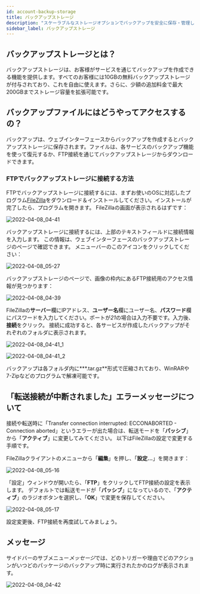 ```yaml
---
id: account-backup-storage
title: バックアップストレージ
description: "スケーラブルなストレージオプションでバックアップを安全に保存・管理し、簡単に復元・アクセスする方法をチェック → 今すぐ詳しく見る"
sidebar_label: バックアップストレージ
---
```


## バックアップストレージとは？
バックアップストレージは、お客様がサービスを通じてバックアップを作成できる機能を提供します。すべてのお客様には10GBの無料バックアップストレージが付与されており、これを自由に使えます。さらに、少額の追加料金で最大200GBまでストレージ容量を拡張可能です。

## バックアップファイルにはどうやってアクセスするの？
バックアップは、ウェブインターフェースからバックアップを作成するとバックアップストレージに保存されます。ファイルは、各サービスのバックアップ機能を使って復元するか、FTP接続を通じてバックアップストレージからダウンロードできます。

### FTPでバックアップストレージに接続する方法
FTPでバックアップストレージに接続するには、まずお使いのOSに対応したプログラム[FileZilla](http://www.filezilla.de/download.htm)をダウンロード＆インストールしてください。インストールが完了したら、プログラムを開きます。
FileZillaの画面が表示されるはずです：

![2022-04-08_04-41](https://screensaver01.zap-hosting.com/index.php/s/XHa7gfPBKcGgYj4/preview)

バックアップストレージに接続するには、上部のテキストフィールドに接続情報を入力します。
この情報は、ウェブインターフェースのバックアップストレージのページで確認できます。
メニューバーのこのアイコンをクリックしてください：

![2022-04-08_05-27](https://screensaver01.zap-hosting.com/index.php/s/dFRCTXK48qxbcJb/preview)

バックアップストレージのページで、画像の枠内にあるFTP接続用のアクセス情報が見つかります：

![2022-04-08_04-39](https://screensaver01.zap-hosting.com/index.php/s/pziwNeT9jmFC5Ax/preview)

FileZillaの**サーバー**欄にIPアドレス、**ユーザー名**欄にユーザー名、**パスワード**欄にパスワードを入力してください。ポートが*21*の場合は入力不要です。入力後、**接続**をクリック。
接続に成功すると、各サービスが作成したバックアップがそれぞれのフォルダに表示されます。

![2022-04-08_04-41_1](https://screensaver01.zap-hosting.com/index.php/s/K9MZHf8napDMCjT/preview)

![2022-04-08_04-41_2](https://screensaver01.zap-hosting.com/index.php/s/ca7DkJ2T6DpxTFH/preview)

バックアップは各フォルダ内に**\*.tar.gz**形式で圧縮されており、WinRARや7-Zipなどのプログラムで解凍可能です。

## 「転送接続が中断されました」エラーメッセージについて

接続や転送時に「Transfer connection interrupted: ECCONABORTED - Connection aborted」というエラーが出た場合は、転送モードを「**パッシブ**」から「**アクティブ**」に変更してみてください。
以下はFileZillaの設定で変更する手順です。

FileZillaクライアントのメニューから「**編集**」を押し、「**設定...**」を開きます：

![2022-04-08_05-16](https://screensaver01.zap-hosting.com/index.php/s/AgrmP6i5aAEr2kr/preview)

「設定」ウィンドウが開いたら、「**FTP**」をクリックしてFTP接続の設定を表示します。
デフォルトでは転送モードが「**パッシブ**」になっているので、「**アクティブ**」のラジオボタンを選択し、「**OK**」で変更を保存してください。

![2022-04-08_05-17](https://screensaver01.zap-hosting.com/index.php/s/REPQieY3Zbm8arM/preview)

設定変更後、FTP接続を再度試してみましょう。

## メッセージ
サイドバーのサブメニュー*メッセージ*では、どのトリガーや理由でどのアクションがいつどのパッケージのバックアップ時に実行されたかのログが表示されます。

![2022-04-08_04-42](https://screensaver01.zap-hosting.com/index.php/s/GwtGHoDL7d9r3Ds/preview)